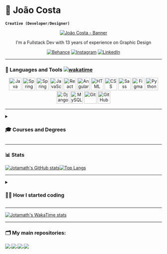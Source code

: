 

# 🤿 João Costa 

**`Creative (Developer/Designer)`** 

<div align = "center">
    <a href="//github.com/jotamath/"><img src="https://github.com/jotamath/jotamath/assets/131292471/4d3d18cd-a87a-419f-8374-88abe2aaf788" alt="João Costa - Banner" title="My page"></a>
    <br>  
    <p>I'm a Fullstack Dev with 13 years of experience on Graphic Design</p>
    <a href="//www.behance.net/jota_dsgn"><img src="http://img.shields.io/badge/Behance-1769ff?style=for-the-badge&logo=behance&logoColor=white" alt="Behance" title="See my design portfolio"></a>
    <a href="//www.instagram.com/_jmath"><img src="http://img.shields.io/badge/Instagram-%23E4405F.svg?style=for-the-badge&logo=Instagram&logoColor=white" alt="Instagram" title="Follow me on Instagram"></a>
    <a href="//www.linkedin.com/in/jotamath/"><img src="http://img.shields.io/badge/linkedin-%230077B5.svg?style=for-the-badge&logo=linkedin&logoColor=white" alt="LinkedIn" title="Contact me"></a>
    <hr>
</div>


### [](https://github.com/jotamath#-languages-and-tools)🧰 Languages and Tools   [![wakatime](https://wakatime.com/badge/user/018c9fc5-3ccc-466c-ae10-5fb37fb92384.svg)](https://wakatime.com/@018c9fc5-3ccc-466c-ae10-5fb37fb92384)

<div align="center">
	<img width="40" src="https://user-images.githubusercontent.com/25181517/117201156-9a724800-adec-11eb-9a9d-3cd0f67da4bc.png" alt="Java" title="Java"/>
	<img width="40" src="https://user-images.githubusercontent.com/25181517/117201470-f6d56780-adec-11eb-8f7c-e70e376cfd07.png" alt="Spring" title="Spring"/>
	<img width="40" src="https://user-images.githubusercontent.com/25181517/183891303-41f257f8-6b3d-487c-aa56-c497b880d0fb.png" alt="Spring Boot" title="Spring Boot"/>
	<img width="40" src="https://user-images.githubusercontent.com/25181517/117447155-6a868a00-af3d-11eb-9cfe-245df15c9f3f.png" alt="JavaScript" title="JavaScript"/>
	<img width="40" src="https://user-images.githubusercontent.com/25181517/183897015-94a058a6-b86e-4e42-a37f-bf92061753e5.png" alt="React" title="React"/>
    <img width="40" src="https://user-images.githubusercontent.com/25181517/183890595-779a7e64-3f43-4634-bad2-eceef4e80268.png" alt="Angular" title="Angular"/>
    <img width="40" src="https://user-images.githubusercontent.com/25181517/192158954-f88b5814-d510-4564-b285-dff7d6400dad.png" alt="HTML" title="HTML"/>
	<img width="40" src="https://user-images.githubusercontent.com/25181517/183898674-75a4a1b1-f960-4ea9-abcb-637170a00a75.png" alt="CSS" title="CSS"/>
	<img width="40" src="https://user-images.githubusercontent.com/25181517/192158956-48192682-23d5-4bfc-9dfb-6511ade346bc.png" alt="Sass" title="Sass"/>
	<img width="40" src="https://user-images.githubusercontent.com/25181517/189715289-df3ee512-6eca-463f-a0f4-c10d94a06b2f.png" alt="Figma" title="Figma"/>
	<img width="40" src="https://user-images.githubusercontent.com/25181517/183423507-c056a6f9-1ba8-4312-a350-19bcbc5a8697.png" alt="Python" title="Python"/>
	<img width="40" src="https://github.com/marwin1991/profile-technology-icons/assets/62091613/9bf5650b-e534-4eae-8a26-8379d076f3b4" alt="Django" title="Django"/>
	<img width="40" src="https://user-images.githubusercontent.com/25181517/183896128-ec99105a-ec1a-4d85-b08b-1aa1620b2046.png" alt="MySQL" title="MySQL"/>
	<img width="40" src="https://user-images.githubusercontent.com/25181517/192108372-f71d70ac-7ae6-4c0d-8395-51d8870c2ef0.png" alt="Git" title="Git"/>
	<img width="40" src="https://user-images.githubusercontent.com/25181517/192108374-8da61ba1-99ec-41d7-80b8-fb2f7c0a4948.png" alt="GitHub" title="GitHub"/>
</div>

---

<details>
    <summary> <h3> 🎓 Courses and Degrees </h3> </summary>
        <ul>
            <li>Bachelor of Applied Military Sciences - AMAN (2019-2023)</li>
            <li>Postgraduate degree in Full Stack Development - Descomplica (2024)</li>
            <li>Frontend Course - Codeboost (2024)</li>
            <li>Quebec Java Digital - DIO (2024)</li>
            <li>Banco PAN Java Digital - DIO (2024)</li>
        </ul>
</details>

---

### [](https://github.com/jotamath#-stats)📊 Stats
[![Jotamath's GitHub stats](https://github-readme-stats.vercel.app/api?username=jotamath&bg_color=091D5B&title_color=EBE79D&text_color=E2DF99&border_radius=7&align=center)](https://github.com/jotamath/github-readme-stats)[![Top Langs](https://github-readme-stats.vercel.app/api/top-langs/?username=jotamath&layout=donut&bg_color=091D5B&title_color=EBE79D&text_color=E2DF99&border_radius=7&langs_count=5&align=center)](https://github.com/jotamath/github-readme-stats)

---
<details>
    <summary><h3>👨‍💻 How I started coding</h3></summary>
    <br>
    <p>I have always been a person very interested in studying and researching things. One of my great passions was the animations and cartoons I watched as a child. In 2010, I began to learn about animation, video and photo editing with Photoshop, and I really liked this area, but it just awakened me to a new field, Graphic Design.</p>
    <p>In 2012, I started to delve into my studies in the field of Design and developed a lot of artistic skills, especially with the use of Photoshop (which I still use a lot today). But when we start studying something, we can hardly stop researching and experimenting in our studies, and in 2015, I ended up encountering a new problem: something called Web Development. Web Development didn't seem so impossible to me, but the editing on no coding websites presented me with various limitations, and I couldn't transform all of my ideas and designs into the websites I was building, which made me feel quite useless.</p>
    <p>So then, 7 years later and with 12 years of experience as a graphic designer, by hook or by crook, I began to challenge myself to solve that problem: to transform my visually elegant designs into something more, into codes, websites, and apps that could really exist. And since 2022, I actually started my journey in programming and finally all my knowledge and practice in the field of design had a whole new meaning. I have been very grateful for this period, and now, more and more, I'm pushing myself further and further and putting my knowledge into practice.</p>

</details>

---

[![Jotamath's WakaTime stats](https://github-readme-stats.vercel.app/api/wakatime?username=@jotamath&bg_color=091D5B&title_color=EBE79D&text_color=E2DF99&border_radius=7&langs_count=5)](https://github.com/jotamath/github-readme-stats)

---

### 🗂️ My main repositories:
<a href="https://github.com/jotamath/flappybird_AI">
  <img align="center" src="https://github-readme-stats.vercel.app/api/pin/?username=jotamath&repo=flappybird_AI&bg_color=091D5B&title_color=EBE79D&text_color=E2DF99" />
</a>
<a href="https://github.com/jotamath/verbose-squares">
  <img align="center" src="https://github-readme-stats.vercel.app/api/pin/?username=jotamath&repo=verbose-squares&bg_color=091D5B&title_color=EBE79D&text_color=E2DF99" />
</a>
<a href="https://github.com/jotamath/jokenpo">
  <img align="center" src="https://github-readme-stats.vercel.app/api/pin/?username=jotamath&repo=jokenpo&bg_color=091D5B&title_color=EBE79D&text_color=E2DF99" />
</a>
<a href="https://github.com/jotamath/passwordgen">
  <img align="center" src="https://github-readme-stats.vercel.app/api/pin/?username=jotamath&repo=passwordgen&bg_color=091D5B&title_color=EBE79D&text_color=E2DF99" />
</a>
